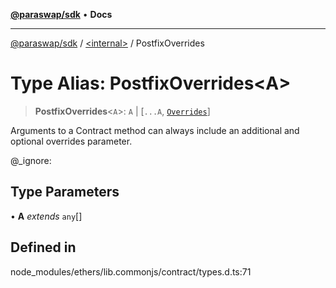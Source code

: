 [**@paraswap/sdk**](../../README.md) • **Docs**

***

[@paraswap/sdk](../../globals.md) / [\<internal\>](../README.md) / PostfixOverrides

# Type Alias: PostfixOverrides\<A\>

> **PostfixOverrides**\<`A`\>: `A` \| [`...A`, [`Overrides`](../interfaces/Overrides.md)]

Arguments to a Contract method can always include an additional and
 optional overrides parameter.

 @_ignore:

## Type Parameters

• **A** *extends* `any`[]

## Defined in

node\_modules/ethers/lib.commonjs/contract/types.d.ts:71

